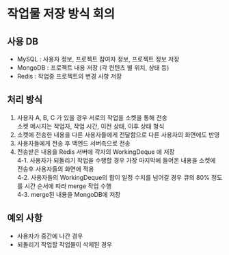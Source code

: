 # 작업물 저장 방식 회의

## 사용 DB
- MySQL : 사용자 정보, 프로젝트 참여자 정보, 프로젝트 정보 저장
- MongoDB : 프로젝트 내용 저장 (각 컨텐츠 별 위치, 상태 등)
- Redis : 작업중 프로젝트의 변경 사항 저장

## 처리 방식
1. 사용자 A, B, C 가 있을 경우 서로의 작업을 소켓을 통해 전송<br>
소켓 메시지는 작업자, 작업 시간, 이전 상태, 이후 상태 형식
2. 소켓에 전송한 내용을 다른 사용자들에게 전달함으로 다른 사용자의 화면에도 반영 <br>
3. 사용자들에게 전송 후 백엔드 서버측으로 전송
4. 전송받은 내용을 Redis 서버에 각자의 WorkingDeque 에 저장 <br>
4-1. 사용자가 되돌리기 작업을 수행할 경우 가장 마지막에 들어온 내용을 
소켓에 전송후 사용자들의 화면에 적용 <br>
4-2. 사용자들의 WorkingDeque의 합이 일정 수치를 넘어갈 경우 
큐의 80% 정도를 시간 순서에 따라 merge 작업 수행 <br>
4-3. merge된 내용을 MongoDB에 저장 <br>

## 예외 사항 
- 사용자가 중간에 나간 경우
- 되돌리기 작업할 작업물이 삭제된 경우 

